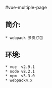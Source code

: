 #vue-multiple-page

## 简介:
    * webpack 多页打包
  
## 环境:
    * vue  v2.9.1
    * node v8.2.1
    * npm  v5.3.0
    * webpack4.x
   
